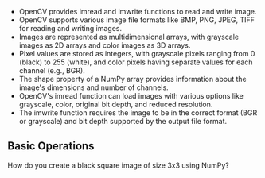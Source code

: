 
- OpenCV provides imread and imwrite functions to read and write image.
- OpenCV supports various image file formats like BMP, PNG, JPEG, TIFF for reading and writing images.
- Images are represented as multidimensional arrays, with grayscale images as 2D arrays and color images as 3D arrays.
- Pixel values are stored as integers, with grayscale pixels ranging from 0 (black) to 255 (white), and color pixels having separate values for each channel (e.g., BGR).
- The shape property of a NumPy array provides information about the image's dimensions and number of channels.
- OpenCV's imread function can load images with various options like grayscale, color, original bit depth, and reduced resolution.
- The imwrite function requires the image to be in the correct format (BGR or grayscale) and bit depth supported by the output file format.

## Basic Operations

How do you create a black square image of size 3x3 using NumPy?


